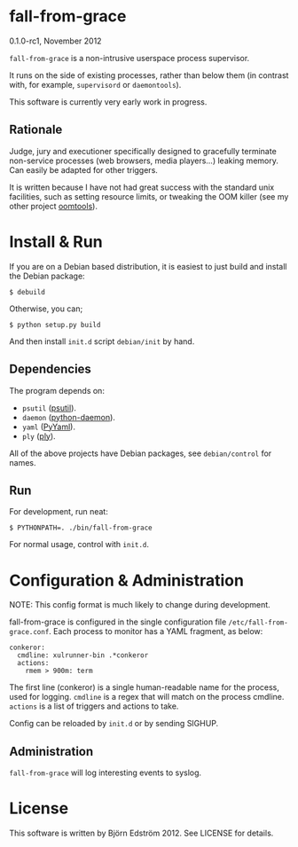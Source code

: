 # fall-from-grace
0.1.0-rc1, November 2012

`fall-from-grace` is a non-intrusive userspace process supervisor.

It runs on the side of existing processes, rather than below them (in contrast with, for example, `supervisord` or `daemontools`).

This software is currently very early work in progress.

## Rationale

Judge, jury and executioner specifically designed to gracefully terminate non-service processes (web browsers, media players...) leaking memory. Can easily be adapted for other triggers.

It is written because I have not had great success with the standard unix facilities, such as setting resource limits, or tweaking the OOM killer (see my other project [oomtools](https://github.com/bjornedstrom/oomtools)).

# Install & Run

If you are on a Debian based distribution, it is easiest to just build and install the Debian package:

    $ debuild

Otherwise, you can;

    $ python setup.py build

And then install `init.d` script `debian/init` by hand.

## Dependencies

The program depends on:

- `psutil` ([psutil](http://code.google.com/p/psutil/)).
- `daemon` ([python-daemon](http://pypi.python.org/pypi/python-daemon/)).
- `yaml` ([PyYaml](http://pyyaml.org/)).
- `ply` ([ply](http://www.dabeaz.com/ply/)).

All of the above projects have Debian packages, see `debian/control` for names.

## Run

For development, run neat:

    $ PYTHONPATH=. ./bin/fall-from-grace

For normal usage, control with `init.d`.

# Configuration & Administration

NOTE: This config format is much likely to change during development.

fall-from-grace is configured in the single configuration file `/etc/fall-from-grace.conf`. Each process to monitor has a YAML fragment, as below:

    conkeror:
      cmdline: xulrunner-bin .*conkeror
      actions:
        rmem > 900m: term

The first line (conkeror) is a single human-readable name for the process, used for logging. `cmdline` is a regex that will match on the process cmdline. `actions` is a list of triggers and actions to take.

Config can be reloaded by `init.d` or by sending SIGHUP.

## Administration

`fall-from-grace` will log interesting events to syslog.

# License

This software is written by Björn Edström 2012. See LICENSE for details.
